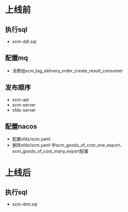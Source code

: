 # 上线前

## 执行sql

- scm-ddl.sql

## 配置mq

- 消费组scm_tag_delivery_order_create_result_consumer

## 发布顺序

- scm-api
- scm-server
- sfds-server

## 配置nacos

- 配置sfds/scm.yaml
- 删除sfds/scm.yaml 中scm_goods_of_cost_one_export、scm_goods_of_cost_many_export配置

# 上线后

## 执行sql

- scm-dml.sql